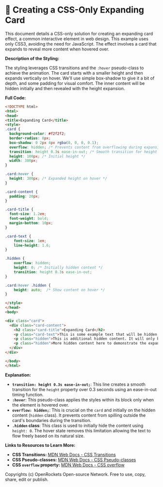 # 🐞 Creating a CSS-Only Expanding Card


This document details a CSS-only solution for creating an expanding card effect, a common interactive element in web design.  This example uses only CSS3, avoiding the need for JavaScript.  The effect involves a card that expands to reveal more content when hovered over.

**Description of the Styling:**

The styling leverages CSS transitions and the `:hover` pseudo-class to achieve the animation. The card starts with a smaller height and then expands vertically on hover.  We'll use simple box-shadow to give it a bit of depth, and some padding for visual comfort.  The inner content will be hidden initially and then revealed with the height expansion.

**Full Code:**

```html
<!DOCTYPE html>
<html>
<head>
<title>Expanding Card</title>
<style>
.card {
  background-color: #f2f2f2;
  border-radius: 8px;
  box-shadow: 0 2px 4px rgba(0, 0, 0, 0.1);
  overflow: hidden; /* Prevents content from overflowing during expansion */
  transition: height 0.3s ease-in-out; /* Smooth transition for height change */
  height: 100px; /* Initial height */
  width: 300px;
}

.card:hover {
  height: 300px; /* Expanded height on hover */
}

.card-content {
  padding: 20px;
}

.card-title {
  font-size: 1.2em;
  font-weight: bold;
  margin-bottom: 10px;
}

.card-text {
    font-size: 1em;
    line-height: 1.6;
}

.hidden {
    overflow: hidden;
    height: 0; /* Initially hidden content */
    transition: height 0.3s ease-in-out;
}

.card:hover .hidden {
    height: auto;  /* Show content on hover */
}

</style>
</head>
<body>

<div class="card">
  <div class="card-content">
    <h2 class="card-title">Expanding Card</h2>
    <p class="card-text">This is some example text that will be hidden initially and revealed when you hover over the card.  You can add as much text as you like here.</p>
    <p class="hidden">This is additional hidden content. It will only be visible on hover.</p>
    <p class="hidden">More hidden content here to demonstrate the expansion!</p>
  </div>
</div>

</body>
</html>
```

**Explanation:**

* **`transition: height 0.3s ease-in-out;`**: This line creates a smooth transition for the `height` property over 0.3 seconds using an ease-in-out timing function.
* **`:hover`**: This pseudo-class applies the styles within its block only when the element is hovered over.
* **`overflow: hidden;`**:  This is crucial on the `card` and initially on the hidden content (`hidden` class). It prevents content from spilling outside the card's boundaries during the transition.
* **`.hidden` class**: This class is used to initially hide the content using `height: 0`. The hover state removes this limitation allowing the text to flow freely based on its natural size.


**Links to Resources to Learn More:**

* **CSS Transitions:** [MDN Web Docs - CSS Transitions](https://developer.mozilla.org/en-US/docs/Web/CSS/transition)
* **CSS Pseudo-classes:** [MDN Web Docs - CSS Pseudo-classes](https://developer.mozilla.org/en-US/docs/Web/CSS/Pseudo-classes)
* **CSS `overflow` property:** [MDN Web Docs - CSS overflow](https://developer.mozilla.org/en-US/docs/Web/CSS/overflow)


Copyrights (c) OpenRockets Open-source Network. Free to use, copy, share, edit or publish.

